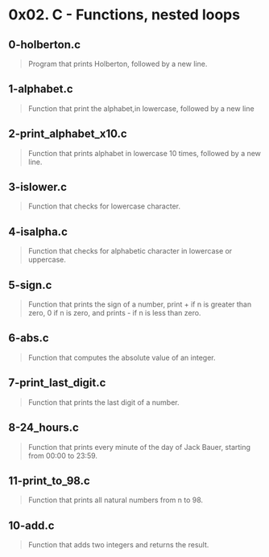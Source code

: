# 0x02. C - Functions, nested loops

## 0-holberton.c
> Program that prints Holberton, followed by a new line.

## 1-alphabet.c
> Function that print the alphabet,in lowercase, followed by a new line

## 2-print_alphabet_x10.c
> Function that prints alphabet in lowercase 10 times, followed by a new line.

## 3-islower.c
> Function that checks for lowercase character.

## 4-isalpha.c
> Function that checks for alphabetic character in lowercase or uppercase.
## 5-sign.c
> Function that prints the sign of a number, print + if n is greater than zero,
0 if n is zero, and prints - if n is less than zero.

## 6-abs.c
> Function that computes the absolute value of an integer.

## 7-print_last_digit.c
> Function that prints the last digit of a number.

## 8-24_hours.c
>  Function that prints every minute of the day of Jack Bauer, starting from 00:00 to 23:59.

## 11-print_to_98.c
> Function that prints all natural numbers from n to 98.

## 10-add.c
> Function that adds two integers and returns the result.